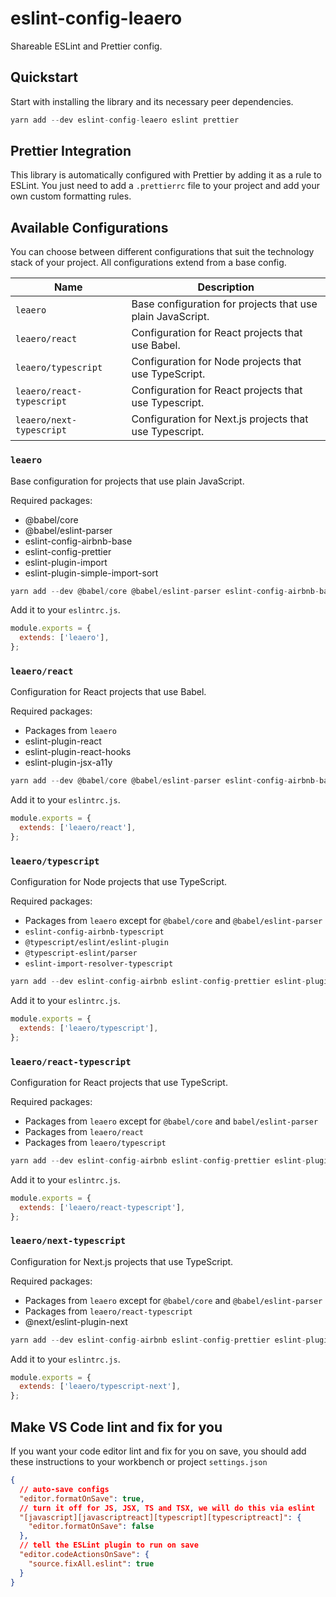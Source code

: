 # eslint-config-leaero

Shareable ESLint and Prettier config.

## Quickstart

Start with installing the library and its necessary peer dependencies.

```js
yarn add --dev eslint-config-leaero eslint prettier
```

## Prettier Integration

This library is automatically configured with Prettier by adding it as a rule to ESLint. You just need to add a `.prettierrc` file to your project and add your own custom formatting rules.

## Available Configurations

You can choose between different configurations that suit the technology stack of your project. All configurations extend from a base config.

| Name                      | Description                                                |
| ------------------------- | ---------------------------------------------------------- |
| `leaero`                  | Base configuration for projects that use plain JavaScript. |
| `leaero/react`            | Configuration for React projects that use Babel.           |
| `leaero/typescript`       | Configuration for Node projects that use TypeScript.       |
| `leaero/react-typescript` | Configuration for React projects that use Typescript.      |
| `leaero/next-typescript`  | Configuration for Next.js projects that use Typescript.    |

### `leaero`

Base configuration for projects that use plain JavaScript.

Required packages:

- @babel/core
- @babel/eslint-parser
- eslint-config-airbnb-base
- eslint-config-prettier
- eslint-plugin-import
- eslint-plugin-simple-import-sort

```js
yarn add --dev @babel/core @babel/eslint-parser eslint-config-airbnb-base eslint-config-prettier eslint-plugin-import eslint-plugin-simple-import-sort
```

Add it to your `eslintrc.js`.

```js
module.exports = {
  extends: ['leaero'],
};
```

### `leaero/react`

Configuration for React projects that use Babel.

Required packages:

- Packages from `leaero`
- eslint-plugin-react
- eslint-plugin-react-hooks
- eslint-plugin-jsx-a11y

```js
yarn add --dev @babel/core @babel/eslint-parser eslint-config-airbnb-base eslint-config-prettier eslint-plugin-import eslint-plugin-simple-import-sort eslint-plugin-react eslint-plugin-react-hooks eslint-plugin-jsx-a11y

```

Add it to your `eslintrc.js`.

```js
module.exports = {
  extends: ['leaero/react'],
};
```

### `leaero/typescript`

Configuration for Node projects that use TypeScript.

Required packages:

- Packages from `leaero` except for `@babel/core` and `@babel/eslint-parser`
- `eslint-config-airbnb-typescript`
- `@typescript/eslint/eslint-plugin`
- `@typescript-eslint/parser`
- `eslint-import-resolver-typescript`

```js
yarn add --dev eslint-config-airbnb eslint-config-prettier eslint-plugin-import eslint-plugin-simple-import-sort eslint-config-airbnb-typescript @typescript-eslint/eslint-plugin @typescript-eslint/parser eslint-import-resolver-typescript
```

Add it to your `eslintrc.js`.

```js
module.exports = {
  extends: ['leaero/typescript'],
};
```

### `leaero/react-typescript`

Configuration for React projects that use TypeScript.

Required packages:

- Packages from `leaero` except for `@babel/core` and `babel/eslint-parser`
- Packages from `leaero/react`
- Packages from `leaero/typescript`

```js
yarn add --dev eslint-config-airbnb eslint-config-prettier eslint-plugin-import eslint-plugin-simple-import-sort eslint-plugin-react eslint-plugin-react-hooks eslint-plugin-jsx-a11y  eslint-config-airbnb-typescript @typescript-eslint/eslint-plugin @typescript-eslint/parser eslint-import-resolver-typescript

```

Add it to your `eslintrc.js`.

```js
module.exports = {
  extends: ['leaero/react-typescript'],
};
```

### `leaero/next-typescript`

Configuration for Next.js projects that use TypeScript.

Required packages:

- Packages from `leaero` except for `@babel/core` and `@babel/eslint-parser`
- Packages from `leaero/react-typescript`
- @next/eslint-plugin-next

```js
yarn add --dev eslint-config-airbnb eslint-config-prettier eslint-plugin-import eslint-plugin-simple-import-sort eslint-plugin-react eslint-plugin-react-hooks eslint-plugin-jsx-a11y  eslint-config-airbnb-typescript @typescript-eslint/eslint-plugin @typescript-eslint/parser eslint-import-resolver-typescript @next/eslint-plugin-next
```

Add it to your `eslintrc.js`.

```js
module.exports = {
  extends: ['leaero/typescript-next'],
};
```

## Make VS Code lint and fix for you

If you want your code editor lint and fix for you on save, you should add these instructions to your workbench or project `settings.json`

```json
{
  // auto-save configs
  "editor.formatOnSave": true,
  // turn it off for JS, JSX, TS and TSX, we will do this via eslint
  "[javascript][javascriptreact][typescript][typescriptreact]": {
    "editor.formatOnSave": false
  },
  // tell the ESLint plugin to run on save
  "editor.codeActionsOnSave": {
    "source.fixAll.eslint": true
  }
}
```
